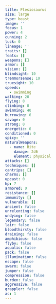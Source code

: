 ```yaml
---
title: Plesiosaurus
size: large
type: beast
image: ''
focus: 1
power: 4
cunning: 2
luck: 0
lineage: ''
traits: []
feats: []
weapons: []
armor: []
vision: []
blindsight: 10
tremmorsense: 10
truesight: 10
speeds:
  - swimming
walking: 20
flying: 0
climbing: 0
swimming: 40
burrowing: 0
savage: 0
strong: 0
energetic: 0
conditioned: 0
spicy: ''
naturalWeapons:
  - name: Bite
    damage: 2d6
    element: physical
attacks: []
techniques: []
cantrips: []
charms: []
upcast: 0
hp: 7
armored: 0
resistance: []
immunity: []
vulnerable: []
ancient: false
unrelenting: false
undying: false
legendary: false
lair: false
bloodthirsty: false
draining: false
amphibious: false
flyby: false
aquatic: false
pack: false
illumination: false
escape: false
swarm: false
jumper: false
compression: false
burden: false
aggressive: false
grappler: false
ac: 1
---
```



